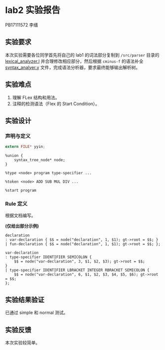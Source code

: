 # lab2 实验报告
PB17111572 李缙
## 实验要求

本次实验需要各位同学首先将自己的 lab1 的词法部分复制到 `/src/parser` 目录的 [lexical_analyzer.l]() 并合理修改相应部分，然后根据 `cminus-f` 的语法补全 [syntax_analyer.y]() 文件，完成语法分析器，要求最终能够输出解析树。

## 实验难点

1. 理解 FLex 结构和用法。
2. 注释的检测语法（Flex 的 Start Condition）。

## 实验设计

### 声明与定义

```c
extern FILE* yyin;
```

```
%union {
    syntax_tree_node* node;
}

%type <node> program type-specifier ...

%token <node> ADD SUB MUL DIV ...

%start program
```

### Rule 定义

根据文档编写。

**(仅给出部分示例)**

```
declaration
: var-declaration { $$ = node("declaration", 1, $1); gt->root = $$; }
| fun-declaration { $$ = node("declaration", 1, $1); gt->root = $$; };

var-declaration
: type-specifier IDENTIFIER SEMICOLON { 
    $$ = node("var-declaration", 3, $1, $2, $3); gt->root = $$; 
}
| type-specifier IDENTIFIER LBRACKET INTEGER RBRACKET SEMICOLON { 
    $$ = node("var-declaration", 6, $1, $2, $3, $4, $5, $6); gt->root = $$; 
};
```

## 实验结果验证

已通过 simple 和 normal 测试。

## 实验反馈

本次实验较简单。